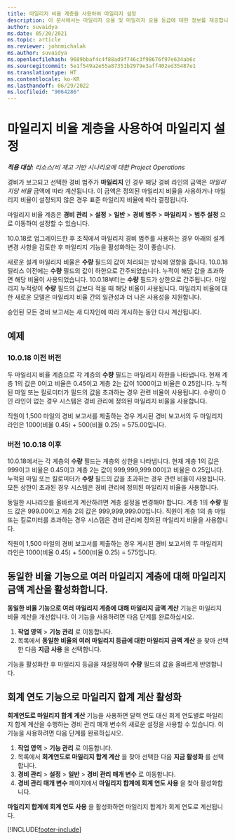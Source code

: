 ```yaml
---
title: 마일리지 비율 계층을 사용하여 마일리지 설정
description: 이 문서에서는 마일리지 요율 및 마일리지 요율 등급에 대한 정보를 제공합니다.
author: suvaidya
ms.date: 05/20/2021
ms.topic: article
ms.reviewer: johnmichalak
ms.author: suvaidya
ms.openlocfilehash: 9689bbaf4c4f88ad9f746c3f98676f97e634ab6c
ms.sourcegitcommit: 5e1f549a2e55a87351b2979e3aff402ed35487e1
ms.translationtype: HT
ms.contentlocale: ko-KR
ms.lasthandoff: 06/29/2022
ms.locfileid: "9064286"
---
```

# <a name="set-up-mileage-using-mileage-rate-tiers"></a>마일리지 비율 계층을 사용하여 마일리지 설정

_**적용 대상:** 리소스/비 재고 기반 시나리오에 대한 Project Operations_

경비가 보고되고 선택한 경비 범주가 **마일리지** 인 경우 해당 경비 라인의 금액은 *마일리지당 비율* 금액에 따라 계산됩니다. 이 금액은 정의된 마일리지 비율을 사용하거나 마일리지 비율이 설정되지 않은 경우 표준 마일리지 비율에 따라 결정됩니다. 

마일리지 비율 계층은 **경비 관리** > **설정** > **일반** > **경비 범주** > **마일리지** > **범주 설정** 으로 이동하여 설정할 수 있습니다.

10.0.18로 업그레이드한 후 조직에서 마일리지 경비 범주를 사용하는 경우 아래의 설계 변경 사항을 검토한 후 마일리지 기능을 활성화하는 것이 좋습니다. 

새로운 설계 마일리지 비율은 **수량** 필드의 값이 처리되는 방식에 영향을 줍니다. 10.0.18 릴리스 이전에는 **수량** 필드의 값이 하한으로 간주되었습니다. 누적이 해당 값을 초과하면 해당 비율이 사용되었습니다.  10.0.18부터는 **수량** 필드가 상한으로 간주됩니다. 마일리지 누적량이 **수량** 필드의 값보다 적을 때 해당 비율이 사용됩니다.  마일리지 비율에 대한 새로운 모델은 마일리지 비율 간의 일관성과 더 나은 사용성을 지원합니다.   

승인된 모든 경비 보고서는 새 디자인에 따라 게시하는 동안 다시 계산됩니다.

## <a name="example"></a>예제
 
### <a name="before-version-10018"></a>10.0.18 이전 버전
두 마일리지 비율 계층으로 각 계층의 **수량** 필드는 마일리지 하한을 나타냅니다. 현재 계층 1의 값은 0이고 비율은 0.45이고 계층 2는 값이 1000이고 비율은 0.25입니다. 누적된 마일 또는 킬로미터가 필드의 값을 초과하는 경우 관련 비율이 사용됩니다. 수량이 0인 라인이 없는 경우 시스템은 경비 관리에 정의된 마일리지 비율을 사용합니다. 
 
직원이 1,500 마일의 경비 보고서를 제출하는 경우 게시된 경비 보고서의 두 마일리지 라인은 1000(비율 0.45) + 500(비율 0.25) = 575.00입니다.

### <a name="after-version-10018"></a>버전 10.0.18 이후
10.0.18에서는 각 계층의 **수량** 필드는 계층의 상한을 나타냅니다. 현재 계층 1의 값은 999이고 비율은 0.45이고 계층 2는 값이 999,999,999.00이고 비율은 0.25입니다. 누적된 마일 또는 킬로미터가 **수량** 필드의 값을 초과하는 경우 관련 비율이 사용됩니다. 모든 상한이 초과된 경우 시스템은 경비 관리에 정의된 마일리지 비율을 사용합니다. 
 
동일한 시나리오를 올바르게 계산하려면 계층 설정을 변경해야 합니다. 계층 1의 **수량** 필드 값은 999.00이고 계층 2의 값은 999,999,999.00입니다. 직원이 계층 1의 총 마일 또는 킬로미터를 초과하는 경우 시스템은 경비 관리에 정의된 마일리지 비율을 사용합니다. 
  
직원이 1,500 마일의 경비 보고서를 제출하는 경우 게시된 경비 보고서의 두 마일리지 라인은 1000(비율 0.45) + 500(비율 0.25) = 575입니다.

## <a name="enable-the-mileage-amount-calculation-for-multiple-mileage-tiers-with-same-rate-feature"></a>동일한 비율 기능으로 여러 마일리지 계층에 대해 마일리지 금액 계산을 활성화합니다.

**동일한 비율 기능으로 여러 마일리지 계층에 대해 마일리지 금액 계산** 기능은 마일리지 비율 계산을 개선합니다. 이 기능을 사용하려면 다음 단계를 완료하십시오.

1. **작업 영역** > **기능 관리** 로 이동합니다. 
2. 목록에서 **동일한 비율의 여러 마일리지 등급에 대한 마일리지 금액 계산** 을 찾아 선택한 다음 **지금 사용** 을 선택합니다.

기능을 활성화한 후 마일리지 등급을 재설정하여 **수량** 필드의 값을 올바르게 반영합니다. 

## <a name="enable-the-mileage-totals-calculation-by-fiscal-year-feature"></a>회계 연도 기능으로 마일리지 합계 계산 활성화

**회계연도로 마일리지 합계 계산** 기능을 사용하면 달력 연도 대신 회계 연도별로 마일리지 합계 계산을 수행하는 경비 관리 매개 변수의 새로운 설정을 사용할 수 있습니다. 이 기능을 사용하려면 다음 단계를 완료하십시오.

1. **작업 영역** > **기능 관리** 로 이동합니다.
1. 목록에서 **회계연도로 마일리지 합계 계산** 을 찾아 선택한 다음 **지금 활성화** 를 선택합니다.
1. **경비 관리** > **설정** > **일반** > **경비 관리 매개 변수** 로 이동합니다.
1. **경비 관리 매개 변수** 페이지에서 **마일리지 합계에 회계 연도 사용** 을 찾아 활성화합니다.

**마일리지 합계에 회계 연도 사용** 을 활성화하면 마일리지 합계가 회계 연도로 계산됩니다.

[!INCLUDE[footer-include](../includes/footer-banner.md)]
